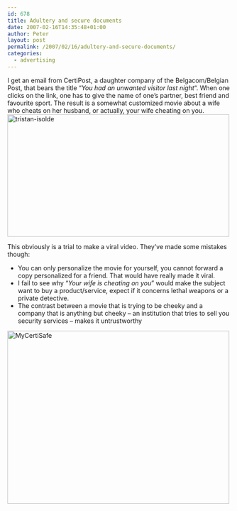 ```yaml
---
id: 678
title: Adultery and secure documents
date: 2007-02-16T14:35:48+01:00
author: Peter
layout: post
permalink: /2007/02/16/adultery-and-secure-documents/
categories:
  - advertising
---
```

I get an email from CertiPost, a daughter company of the Belgacom/Belgian Post, that bears the title &#8220;_You had an unwanted visitor last night_&#8220;. When one clicks on the link, one has to give the name of one&#8217;s partner, best friend and favourite sport. The result is a somewhat customized movie about a wife who cheats on her husband, or actually, your wife cheating on you.  
[<img  src="http://farm1.static.flickr.com/130/392010432_fd2521562b.jpg" width="500" height="276" alt="tristan-isolde" />](http://www.flickr.com/photos/pforret/392010432/ "Photo Sharing")

This obviously is a trial to make a viral video. They&#8217;ve made some mistakes though:

  * You can only personalize the movie for yourself, you cannot forward a copy personalized for a friend. That would have really made it viral.
  * I fail to see why &#8220;_Your wife is cheating on you_&#8221; would make the subject want to buy a product/service, expect if it concerns lethal weapons or a private detective.
  * The contrast between a movie that is trying to be cheeky and a company that is anything but cheeky &#8211; an institution that tries to sell you security services &#8211; makes it untrustworthy

[<img  src="http://farm1.static.flickr.com/133/392005978_417e307350.jpg" width="500" height="390" alt="MyCertiSafe" />](http://www.flickr.com/photos/pforret/392005978/ "Photo Sharing")